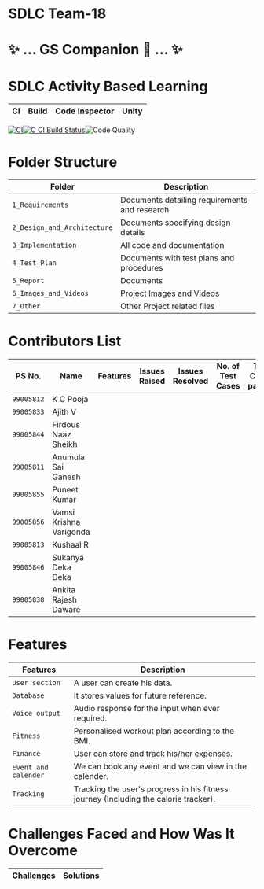 # SDLC Team-18 
# ✨ ... GS Companion 🤖 ... ✨

# SDLC Activity Based Learning
CI | Build | Code Inspector | Unity | 
------|----------|-------|--------------|
[![CI](https://github.com/ajith-io/SDLC_18_Geek_Squad/actions/workflows/main.yml/badge.svg)](https://github.com/ajith-io/SDLC_18_Geek_Squad/actions/workflows/main.yml)[![C CI Build Status](https://github.com/KCPooja/Mini_Project_/actions/workflows/C-Build.yml/badge.svg)](https://github.com/KCPooja/Mini_Project_/actions/workflows/C-Build.yml)![Code Quality](https://www.code-inspector.com/project/26754/score/svg)

# Folder Structure
| Folder | Description |
|--------|-------------|
|`1_Requirements`|  Documents detailing requirements and research     |
|`2_Design_and_Architecture`|Documents specifying design details|
|`3_Implementation`|All code and documentation|
|`4_Test_Plan`|Documents with test plans and procedures|
|`5_Report`|Documents|
|`6_Images_and_Videos`| Project Images and Videos|
|`7_Other`|Other Project related files|

# Contributors List
| PS No. | Name |Features| Issues Raised | Issues Resolved| No. of Test Cases|Test Cases passes|
|---------|-----|------|-----|----|---|----|
|`99005812`| K C Pooja|
|`99005833`|Ajith V|
|`99005844`|Firdous Naaz Sheikh|
|`99005811`|Anumula Sai Ganesh|
|`99005855`|Puneet Kumar|
|`99005856`|Vamsi Krishna Varigonda|
|`99005813`|Kushaal R|
|`99005846`|Sukanya Deka Deka|
|`99005838`|Ankita Rajesh Daware|

# Features #
  Features            | Description
-------------------| -----------------------------------------
`User section`     | A user can create his data.
`Database`         | It stores values for future reference.
`Voice output`     | Audio response for the input when ever required.
`Fitness`          | Personalised workout plan according to the BMI.
`Finance`          | User can store and track his/her expenses.
`Event and calender`| We can book any event and we can view in the calender.
`Tracking`| Tracking the user's progress in his fitness journey (Including the calorie tracker).

# Challenges Faced and How Was It Overcome
|Challenges|Solutions|
|----|------|
